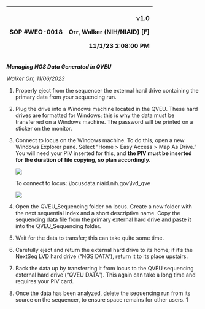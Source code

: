 ﻿|SOP #WEO-0018           |<p>v1.0</p><p>Orr, Walker (NIH/NIAID) [F]</p><p>11/1/23 2:08:00 PM</p>|
| :- | -: |

***Managing NGS Data Generated in QVEU***

*Walker Orr, 11/06/2023*

1. Properly eject from the sequencer the external hard drive containing the primary data from your sequencing run.
1. Plug the drive into a Windows machine located in the QVEU. These hard drives are formatted for Windows; this is why the data must be transferred on a Windows machine. The password will be printed on a sticker on the monitor.
1. Connect to locus on the Windows machine. To do this, open a new Windows Explorer pane. Select “Home > Easy Access > Map As Drive.” You will need your PIV inserted for this, and **the PIV must be inserted for the duration of file copying, so plan accordingly.**

   ![](Aspose.Words.818a1d78-676b-4379-bffc-81c5a6cc32c5.001.png)

   To connect to locus: \\locusdata.niaid.nih.gov\lvd\_qve

   ![](Aspose.Words.818a1d78-676b-4379-bffc-81c5a6cc32c5.002.png)

1. Open the QVEU\_Sequencing folder on locus. Create a new folder with the next sequential index and a short descriptive name. Copy the sequencing data file from the primary external hard drive and paste it into the QVEU\_Sequencing folder.
1. Wait for the data to transfer; this can take quite some time.
1. Carefully eject and return the external hard drive to its home; if it’s the NextSeq LVD hard drive (“NGS DATA”), return it to its place upstairs.
1. Back the data up by transferring it from locus to the QVEU sequencing external hard drive (“QVEU DATA”). This again can take a long time and requires your PIV card.
1. Once the data has been analyzed, delete the sequencing run from its source on the sequencer, to ensure space remains for other users.
1

